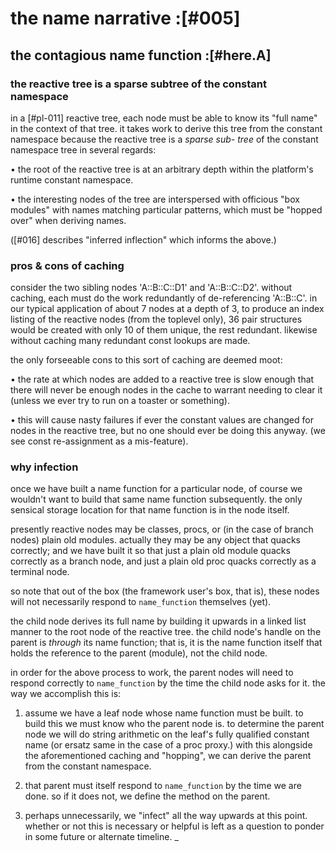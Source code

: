 # the name narrative :[#005]

## the contagious name function :[#here.A]

### the reactive tree is a sparse subtree of the constant namespace

in a [#pl-011] reactive tree, each node must be able to know its "full name"
in the context of that tree. it takes work to derive this tree from
the constant namespace because the reactive tree is a *sparse sub-
tree* of the constant namespace tree in several regards:

  • the root of the reactive tree is at an arbitrary depth
    within the platform's runtime constant namespace.

  • the interesting nodes of the tree are interspersed with
    officious "box modules" with names matching particular
    patterns, which must be "hopped over" when deriving names.

([#016] describes "inferred inflection" which informs the above.)




### pros & cons of caching

consider the two sibling nodes 'A::B::C::D1' and 'A::B::C::D2'.
without caching, each must do the work redundantly of de-referencing
'A::B::C'. in our typical application of about 7 nodes at a depth of 3,
to produce an index listing of the reactive nodes (from the toplevel
only), 36 pair structures would be created with only 10 of them unique,
the rest redundant. likewise without caching many redundant const
lookups are made.

the only forseeable cons to this sort of caching are deemed moot:

  • the rate at which nodes are added to a reactive tree is slow
    enough that there will never be enough nodes in the cache to
    warrant needing to clear it (unless we ever try to run on a toaster
    or something).

  • this will cause nasty failures if ever the constant values are
    changed for nodes in the reactive tree, but no one should ever
    be doing this anyway. (we see const re-assignment as a mis-feature).




### why infection

once we have built a name function for a particular node, of course we
wouldn't want to build that same name function subsequently. the only
sensical storage location for that name function is in the node itself.

presently reactive nodes may be classes, procs, or (in the case of
branch nodes) plain old modules. actually they may be any object that
quacks correctly; and we have built it so that just a plain old module
quacks correctly as a branch node, and just a plain old proc quacks
correctly as a terminal node.

so note that out of the box (the framework user's box, that is), these
nodes will not necessarily respond to `name_function` themselves (yet).

the child node derives its full name by building it upwards in a linked
list manner to the root node of the reactive tree. the child node's
handle on the parent is *through* its name function; that is, it is the
name function itself that holds the reference to the parent (module),
not the child node.

in order for the above process to work, the parent nodes will need to
respond correctly to `name_function` by the time the child node asks for
it. the way we accomplish this is:

  1. assume we have a leaf node whose name function must be built.
     to build this we must know who the parent node is. to determine
     the parent node we will do string arithmetic on the leaf's fully
     qualified constant name (or ersatz same in the case of a proc
     proxy.) with this alongside the aforementioned caching and
     "hopping", we can derive the parent from the constant namespace.

  3. that parent must itself respond to `name_function` by the time we
     are done. so if it does not, we define the method on the parent.

  4. perhaps unnecessarily, we "infect" all the way upwards at this
     point. whether or not this is necessary or helpful is left as a
     question to ponder in some future or alternate timeline.
_
